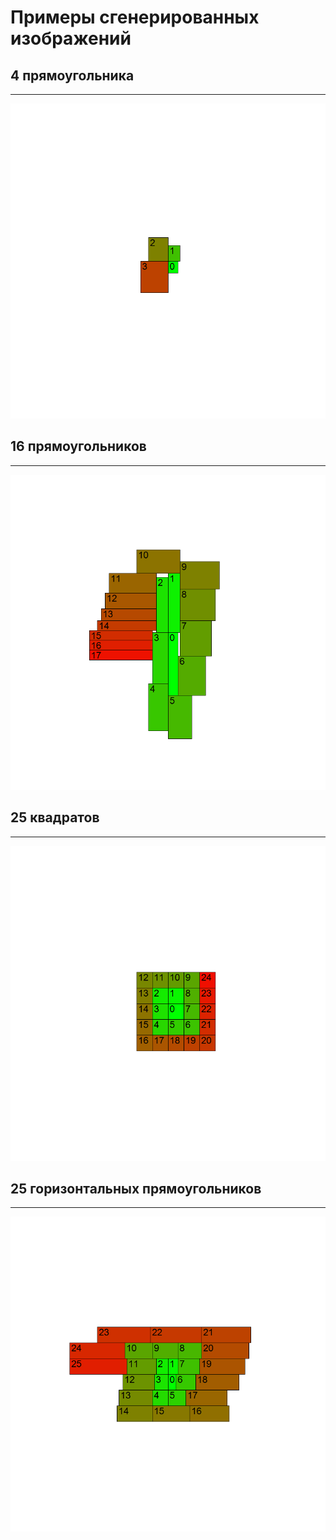 # Примеры сгенерированных изображений
## 4 прямоугольника
---
![](Images/Image0.bmp)
## 16 прямоугольников
---
![](Images/Image1.bmp)
## 25 квадратов
---
![](Images/Image2.bmp)
## 25 горизонтальных прямоугольников
---
![](Images/Image3.bmp)